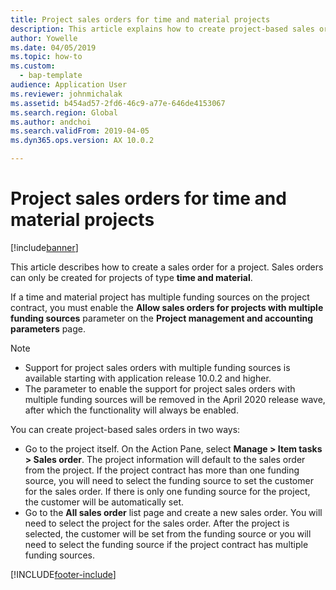 ```yaml
---
title: Project sales orders for time and material projects
description: This article explains how to create project-based sales orders for time and material projects.
author: Yowelle
ms.date: 04/05/2019
ms.topic: how-to
ms.custom: 
  - bap-template
audience: Application User
ms.reviewer: johnmichalak
ms.assetid: b454ad57-2fd6-46c9-a77e-646de4153067
ms.search.region: Global
ms.author: andchoi
ms.search.validFrom: 2019-04-05
ms.dyn365.ops.version: AX 10.0.2

---
```


# Project sales orders for time and material projects

[!include[banner](../includes/banner.md)]

This article describes how to create a sales order for a project. Sales orders can only be created for projects of type **time and material**.

If a time and material project has multiple funding sources on the project contract, you must enable the **Allow sales orders for projects with multiple funding sources** parameter on the **Project management and accounting parameters** page. 

> [!NOTE]
> - Support for project sales orders with multiple funding sources is available starting with application release 10.0.2 and higher.
> - The parameter to enable the support for project sales orders with multiple funding sources will be removed in the April 2020 release wave, after which the functionality will always be enabled.

You can create project-based sales orders in two ways:

- Go to the project itself. On the Action Pane, select **Manage > Item tasks > Sales order**. The project information will default to the sales order from the project. If the project contract has more than one funding source, you will need to select the funding source to set the customer for the sales order. If there is only one funding source for the project, the customer will be automatically set.
- Go to the **All sales order** list page and create a new sales order. You will need to select the project for the sales order. After the project is selected, the customer will be set from the funding source or you will need to select the funding source if the project contract has multiple funding sources.



[!INCLUDE[footer-include](../includes/footer-banner.md)]
